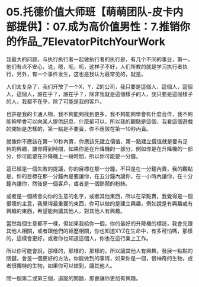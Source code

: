 # 05.托德价值大师班【萌萌团队-皮卡内部提供】：07.成为高价值男性：7.推销你的作品_7ElevatorPitchYourWork

我最大的问题，与执行执行者一起做执行者的执行是，有几个不同的事业，第一，他们有点不安心，说，嗯，呃，呃，这样子不好，人们所教的就是学习执行者执行，另外，有一个事件发生，这也是我认为最常见的，就是。

人们太复杂了，我们开放了一个X，Y，Z的公司，我只要是這個人，這個人，這個人，這個人，誰在乎？，誰在乎？，除非我就是這個樣子的人，我只要是這個樣子的人，我都不在乎，除了可能是我的客戶。

也許是我的卡通人物，我不夠能夠找到更多，我不夠能夠學會有什麼合作，我不夠能夠學會可以向某人提供訊息，什麼都可以，所以我的觀點是這個，我看這個遊戲的開始是怎樣的，第一點是不要賣，你不應該在第一10秒內賣。

就像你不應該在第一10秒內賣，你應該先建立價值，第一點建立價值就是要有足夠的興趣，讓你得到時間，如果你是在升降機的一部分，例如你是在升降機的一部分，你可能要在升降機上一段時間，所以你可能要一分鐘。

這已經是一個失敗的提議，你的目標在那一分鐘，不只是在一分鐘內賣，我的觀點是，你的目標在那一分鐘內是要讓你，在五分鐘內讓你，在一小時內讓你，在十分鐘內讓你，然後是一個客戶，或者是一個熱鬧的粉絲。

或者是一個將會向你的生意的名字，或者其他東西，所以在早點賣，我覺得是一個很壞的主意，我覺得最重要的東西，你可以做的是建立興趣，例如說是有興趣或有興趣的東西，希望能夠讓其他人，對其他人有興趣。

當然每個生意都不一樣，但如果我給你一個，你的最好的升降機的標誌，我會先跟其他人相關，或者跟他們的經歷相關，你也知道XYZ在生命中，有多可怕嗎，那樣的，這樣會更好，或者你也知道這個人，你也在這行業上工作。

所以你可能會說，那樣的，那樣的，那樣的，所以讓其他人有興趣，發展一點點的關鍵，會是一個更好的方法，你能做到的事情，如果你是一個，很神奇的生物，或者很獨特的生物，如果你可以做到，讓其他人。

問一個第二或第三個，追蹤的問題，那會讓你更加有興趣。